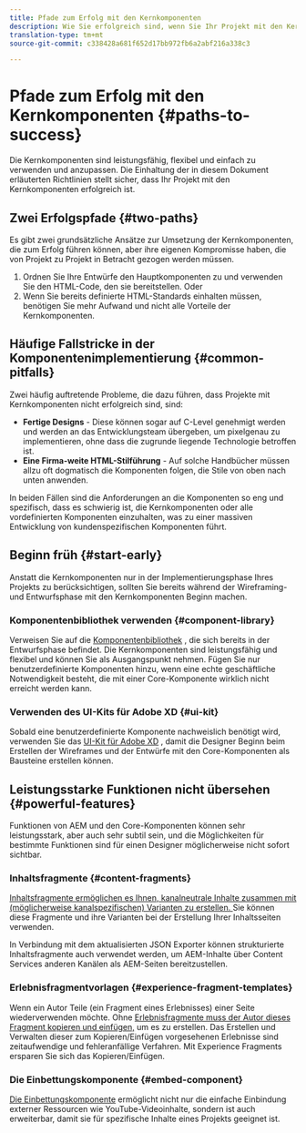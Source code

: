 ```yaml
---
title: Pfade zum Erfolg mit den Kernkomponenten
description: Wie Sie erfolgreich sind, wenn Sie Ihr Projekt mit den Kernkomponenten implementieren
translation-type: tm+mt
source-git-commit: c338428a681f652d17bb972fb6a2abf216a338c3

---
```



# Pfade zum Erfolg mit den Kernkomponenten {#paths-to-success}

Die Kernkomponenten sind leistungsfähig, flexibel und einfach zu verwenden und anzupassen. Die Einhaltung der in diesem Dokument erläuterten Richtlinien stellt sicher, dass Ihr Projekt mit den Kernkomponenten erfolgreich ist.

## Zwei Erfolgspfade {#two-paths}

Es gibt zwei grundsätzliche Ansätze zur Umsetzung der Kernkomponenten, die zum Erfolg führen können, aber ihre eigenen Kompromisse haben, die von Projekt zu Projekt in Betracht gezogen werden müssen.

1. Ordnen Sie Ihre Entwürfe den Hauptkomponenten zu und verwenden Sie den HTML-Code, den sie bereitstellen. Oder
1. Wenn Sie bereits definierte HTML-Standards einhalten müssen, benötigen Sie mehr Aufwand und nicht alle Vorteile der Kernkomponenten.

## Häufige Fallstricke in der Komponentenimplementierung {#common-pitfalls}

Zwei häufig auftretende Probleme, die dazu führen, dass Projekte mit Kernkomponenten nicht erfolgreich sind, sind:

* **Fertige Designs** - Diese können sogar auf C-Level genehmigt werden und werden an das Entwicklungsteam übergeben, um pixelgenau zu implementieren, ohne dass die zugrunde liegende Technologie betroffen ist.
* **Eine Firma-weite HTML-Stilführung** - Auf solche Handbücher müssen allzu oft dogmatisch die Komponenten folgen, die Stile von oben nach unten anwenden.

In beiden Fällen sind die Anforderungen an die Komponenten so eng und spezifisch, dass es schwierig ist, die Kernkomponenten oder alle vordefinierten Komponenten einzuhalten, was zu einer massiven Entwicklung von kundenspezifischen Komponenten führt.

## Beginn früh {#start-early}

Anstatt die Kernkomponenten nur in der Implementierungsphase Ihres Projekts zu berücksichtigen, sollten Sie bereits während der Wireframing- und Entwurfsphase mit den Kernkomponenten Beginn machen.

### Komponentenbibliothek verwenden {#component-library}

Verweisen Sie auf die [Komponentenbibliothek](https://adobe.com/go/aem_cmp_library) , die sich bereits in der Entwurfsphase befindet. Die Kernkomponenten sind leistungsfähig und flexibel und können Sie als Ausgangspunkt nehmen. Fügen Sie nur benutzerdefinierte Komponenten hinzu, wenn eine echte geschäftliche Notwendigkeit besteht, die mit einer Core-Komponente wirklich nicht erreicht werden kann.

### Verwenden des UI-Kits für Adobe XD {#ui-kit}

Sobald eine benutzerdefinierte Komponente nachweislich benötigt wird, verwenden Sie das [UI-Kit für Adobe XD](https://docs.adobe.com/content/help/en/experience-manager-learn/getting-started-wknd-tutorial-develop/assets/overview/AEM_UI-kit_Wireframe.xd) , damit die Designer Beginn beim Erstellen der Wireframes und der Entwürfe mit den Core-Komponenten als Bausteine erstellen können.

## Leistungsstarke Funktionen nicht übersehen {#powerful-features}

Funktionen von AEM und den Core-Komponenten können sehr leistungsstark, aber auch sehr subtil sein, und die Möglichkeiten für bestimmte Funktionen sind für einen Designer möglicherweise nicht sofort sichtbar.

### Inhaltsfragmente {#content-fragments}

[Inhaltsfragmente ermöglichen es Ihnen, kanalneutrale Inhalte zusammen mit (möglicherweise kanalspezifischen) Varianten zu erstellen. ](https://docs.adobe.com/content/help/en/experience-manager-cloud-service/sites/authoring/fundamentals/content-fragments.html) Sie können diese Fragmente und ihre Varianten bei der Erstellung Ihrer Inhaltsseiten verwenden.

In Verbindung mit dem aktualisierten JSON Exporter können strukturierte Inhaltsfragmente auch verwendet werden, um AEM-Inhalte über Content Services anderen Kanälen als AEM-Seiten bereitzustellen.

### Erlebnisfragmentvorlagen {#experience-fragment-templates}

Wenn ein Autor Teile (ein Fragment eines Erlebnisses) einer Seite wiederverwenden möchte. Ohne [Erlebnisfragmente muss der Autor dieses Fragment kopieren und einfügen,](https://docs.adobe.com/content/help/en/experience-manager-cloud-service/sites/authoring/fundamentals/experience-fragments.html) um es zu erstellen. Das Erstellen und Verwalten dieser zum Kopieren/Einfügen vorgesehenen Erlebnisse sind zeitaufwendige und fehleranfällige Verfahren. Mit Experience Fragments ersparen Sie sich das Kopieren/Einfügen.

### Die Einbettungskomponente {#embed-component}

[Die Einbettungskomponente](/help/components/embed.md) ermöglicht nicht nur die einfache Einbindung externer Ressourcen wie YouTube-Videoinhalte, sondern ist auch erweiterbar, damit sie für spezifische Inhalte eines Projekts geeignet ist.